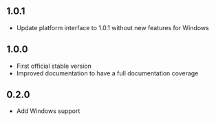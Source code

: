 ## 1.0.1

* Update platform interface to 1.0.1 without new features for Windows

## 1.0.0

* First official stable version
* Improved documentation to have a full documentation coverage

## 0.2.0

* Add Windows support
